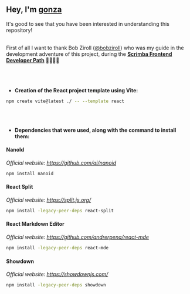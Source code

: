 
## Hey, I'm **[gonza](https://www.gonza.uno/)**
It's good to see that you have been interested in understanding this repository!<br><br>



First of all I want to thank Bob Ziroll ([@bobziroll](https://twitter.com/bobziroll)) 
who was my guide in the development adventure of this project, 
during the **[Scrimba Frontend Developer Path](https://scrimba.com/)** 🧑‍🚀🚀✨<br><br><br><br>






* **Creation of the React project template using Vite:**
```bash
npm create vite@latest ./ -- --template react
```

<br><br>

* **Dependencies that were used, along with the command to install them:**

#### NanoId
_Official website: https://github.com/ai/nanoid_
```bash
npm install nanoid
```

#### React Split
_Official website: https://split.js.org/_
```bash
npm install -legacy-peer-deps react-split
```

#### React Markdown Editor
_Official website: https://github.com/andrerpena/react-mde_ 
```bash
npm install -legacy-peer-deps react-mde
```
#### Showdown
_Official website: https://showdownjs.com/_
```bash
npm install -legacy-peer-deps showdown
```